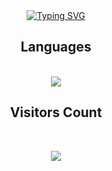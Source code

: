 <div align="center">
<a href="https://git.io/typing-svg"><img src="https://readme-typing-svg.herokuapp.com?font=Bruno+Ace+SC&weight=600&size=32&pause=1000&color=00F7E6&random=false&width=435&lines=Eu+sou+o+Thomas;Sou+Desenvolvedor+front-end;I'm+Thomas;I'm+a+front-end+developer;Yo+Soy+Thomas;soy+desarrollador+front-end" alt="Typing SVG" /></a>
  
</div>

<h2 align="center">Languages</h2>
<div align="center">
 <br>
    <img src="https://skillicons.dev/icons?i=html,css,java,mysql" /></br>
</div>

<h2 align="center">Visitors Count</h2>
<br>
<p align="center"><img align="center" src="https://profile-counter.glitch.me/{ThomasBera}/count.svg" /></p> 
<br>
